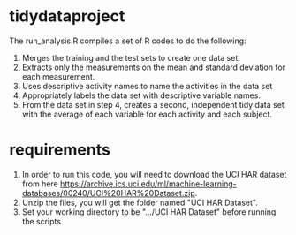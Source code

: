# tidydataproject

The run_analysis.R compiles a set of R codes to do the following:

1.	Merges the training and the test sets to create one data set.
2.	Extracts only the measurements on the mean and standard deviation for each measurement.
3.	Uses descriptive activity names to name the activities in the data set
4.	Appropriately labels the data set with descriptive variable names.
5.	From the data set in step 4, creates a second, independent tidy data set with the average of each variable for each activity and each subject.

# requirements

1. In order to run this code, you will need to download the UCI HAR dataset from here https://archive.ics.uci.edu/ml/machine-learning-databases/00240/UCI%20HAR%20Dataset.zip. 
2. Unzip the files, you will get the folder named "UCI HAR Dataset".
3. Set your working directory to be ".../UCI HAR Dataset" before running the scripts
